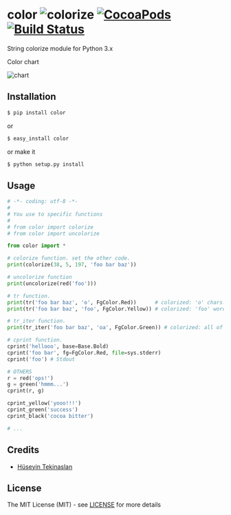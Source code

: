 # color ![colorize](https://img.shields.io/badge/colorize-true-red.svg) [![CocoaPods](https://img.shields.io/cocoapods/l/AFNetworking.svg?style=flat-square)](https://github.com/htaslan/color/blob/master/LICENSE) [![Build Status](https://drone.io/github.com/htaslan/color/status.png)](https://drone.io/github.com/htaslan/color/latest) 

String colorize module for Python 3.x

Color chart

![chart](http://i.imgur.com/zGQ6f6z.png)

## Installation

```sh
$ pip install color
```

or

```sh
$ easy_install color
```

or make it

```sh
$ python setup.py install
```

## Usage

```py
# -*- coding: utf-8 -*-
#
# You use to specific functions
#
# from color import colorize
# from color import uncolorize

from color import *

# colorize function. set the other code.
print(colorize(38, 5, 197, 'foo bar baz'))

# uncolorize function
print(uncolorize(red('foo')))

# tr function.
print(tr('foo bar baz', 'o', FgColor.Red))      # colorized: 'o' chars.
print(tr('foo bar baz', 'foo', FgColor.Yellow)) # colorized: 'foo' words.

# tr_iter function.
print(tr_iter('foo bar baz', 'oa', FgColor.Green)) # colorized: all of 'o' and 'a' chars.

# cprint function.
cprint('hellooo', base=Base.Bold)
cprint('foo bar', fg=FgColor.Red, file=sys.stderr)
cprint('foo') # Stdout

# OTHERS
r = red('ops!')
g = green('hmmm...')
cprint(r, g)

cprint_yellow('yooo!!!')
cprint_green('success')
cprint_black('cocoa bitter')

# ...
```

## Credits

* [Hüseyin Tekinaslan](http://github.com/htaslan)

## License

The MIT License (MIT) - see [LICENSE](https://github.com/htaslan/python-colorize/blob/master/LICENSE) for more details
